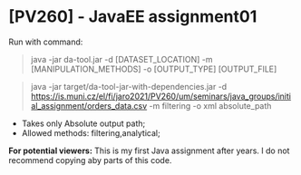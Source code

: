 # [PV260] - JavaEE assignment01

Run with command: 
> java -jar da-tool.jar -d [DATASET_LOCATION] -m [MANIPULATION_METHODS] -o [OUTPUT_TYPE] [OUTPUT_FILE]

> java -jar target/da-tool-jar-with-dependencies.jar -d https://is.muni.cz/el/fi/jaro2021/PV260/um/seminars/java_groups/initial_assignment/orders_data.csv -m filtering -o xml absolute_path

- Takes only Absolute output path;
- Allowed methods: filtering,analytical;


__For potential viewers:__ This is my first Java assignment after years. I do not recommend copying aby parts of this code.
